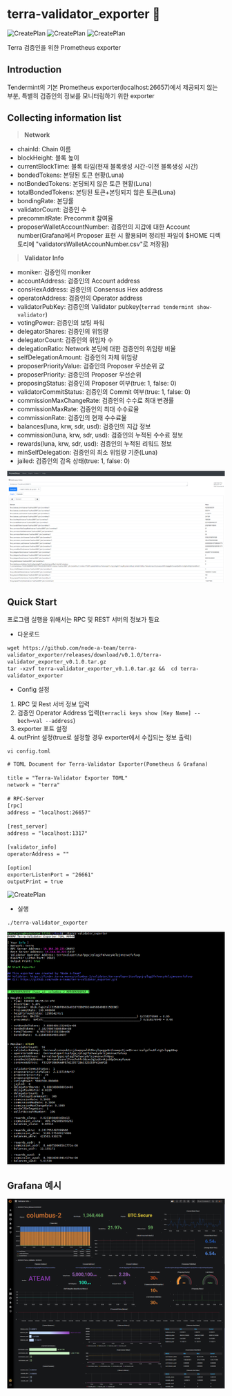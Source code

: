 # terra-validator_exporter :satellite:
![CreatePlan](https://img.shields.io/badge/relase-v0.1.0-red)
![CreatePlan](https://img.shields.io/badge/go-1.12.4%2B-blue)
![CreatePlan](https://img.shields.io/badge/license-Apache--2.0-green)

Terra 검증인을 위한 Prometheus exporter


## Introduction
Tendermint의 기본 Prometheus exporter(localhost:26657)에서 제공되지 않는 부분, 특별히 검증인의 정보를 모니터링하기 위한 exporter


## Collecting information list
> **Network**
- chainId: Chain 이름
- blockHeight: 블록 높이
- currentBlockTime: 블록 타임(현재 블록생성 시간-이전 블록생성 시간)
- bondedTokens: 본딩된 토큰 현황(Luna) 
- notBondedTokens: 본딩되지 않은 토큰 현황(Luna)
- totalBondedTokens: 본딩된 토큰+본딩되지 않은 토큰(Luna)
- bondingRate: 본딩률
- validatorCount: 검증인 수
- precommitRate: Precommit 참여율
- proposerWalletAccountNumber: 검증인의 지갑에 대한 Account number(Grafana에서 Proposer 표현 시 활용되며 정리된 파일이 $HOME 디렉토리에 "validatorsWalletAccounNumber.csv"로 저장됨)

> **Validator Info**
- moniker: 검증인의 moniker
- accountAddress: 검증인의 Account address
- consHexAddress: 검증인의 Consensus Hex address
- operatorAddress: 검증인의 Operator address
- validatorPubKey: 검증인의 Validator pubkey(```terrad tendermint show-validator```)
- votingPower: 검증인의 보팅 파워
- delegatorShares: 검증인의 위임량
- delegatorCount: 검증인의 위임자 수
- delegationRatio: Network 본딩에 대한 검증인의 위임량 비율
- selfDelegationAmount: 검증인의 자체 위임량
- proposerPriorityValue: 검증인의 Proposer 우선순위 값
- proposerPriority: 검증인의 Proposer 우선순위
- proposingStatus: 검증인의 Proposer 여부(true: 1, false: 0)
- validatorCommitStatus: 검증인의 Commit 여부(true: 1, false: 0)
- commissionMaxChangeRate: 검증인의 수수료 최대 변경률
- commissionMaxRate: 검증인의 최대 수수료율
- commissionRate: 검증인의 현재 수수료율
- balances(luna, krw, sdr, usd): 검증인의 지갑 정보
- commission(luna, krw, sdr, usd): 검증인의 누적된 수수료 정보
- rewards(luna, krw, sdr, usd): 검증인의 누적된 리워드 정보
- minSelfDelegation: 검증인의 최소 위임량 기준(Luna)
- jailed: 검증인의 감옥 상태(true: 1, false: 0)

![CreatePlan](./example/monitoring_example(prometheus).png)


## Quick Start
프로그램 실행을 위해서는 RPC 및 REST 서버의 정보가 필요
- 다운로드
```
wget https://github.com/node-a-team/terra-validator_exporter/releases/download/v0.1.0/terra-validator_exporter_v0.1.0.tar.gz
tar -xzvf terra-validator_exporter_v0.1.0.tar.gz &&  cd terra-validator_exporter
```

 - Config 설정
 1) RPC 및 Rest 서버 정보 입력
 2) 검증인 Operator Address 입력(```terracli keys show [Key Name] --bech=val --address```)
 3) exporter 포트 설정
 4) outPrint 설정(true로 설정할 경우 exporter에서 수집되는 정보 출력)
```
vi config.toml
```
```
# TOML Document for Terra-Validator Exporter(Pometheus & Grafana)

title = "Terra-Validator Exporter TOML"
network = "terra"

# RPC-Server
[rpc]
address = "localhost:26657"

[rest_server]
address = "localhost:1317"

[validator_info]
operatorAddress = ""

[option]
exporterListenPort = "26661"
outputPrint = true
```

![CreatePlan](./example/config.png)

 - 실행
```
./terra-validator_exporter
```

![CreatePlan](./example/config_outputPrint(true).png)


## Grafana 예시
![CreatePlan](./example/monitoring_example(grafana).png)

